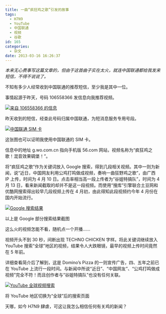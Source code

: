 ```yaml
---
title: 一曲“疯狂鸡之歌”引发的故事
tags:
  - H7N9
  - YouTube
  - 中国联通
  - 视频
  - 谷歌
id: 165
categories:
  - 杂文
date: 2013-03-16 16:26:37
---
```


_本来无心费事写这篇文章的，但由于这首曲子实在太火，就连中国联通都给我发来短信，不得不说说了。_

不知有多少人经常收到中国联通的推荐短信，至少我是其中一位。

事情起源于昨天，号码 106558366 发信息向我推荐视频。

[![来自 106558366 的信息](//www.sinosky.org/uploads/Created%20by%20D.Y./Message.png)](//www.sinosky.org/uploads/Created%20by%20D.Y./Message.png "来自 106558366 的信息")

昨天收到的短信，经查此号码归属中国联通，为短消息服务专用号段。

[![中国联通 SIM 卡](//www.sinosky.org/uploads/Created%20by%20D.Y./Carrier.png)](//www.sinosky.org/uploads/Created%20by%20D.Y./Carrier.png "中国联通 SIM 卡")

这张图也可以证明我使用中国联通的 SIM 卡。

信息中的地址 g.wo.com.cn 指向手机版 56.com 网站，视频名称为“疯狂鸡之歌！混音效果碉堡！”。

将“疯狂鸡之歌”作为关键词放入 Google 搜索，得到几段相关视频。其中一则为新闻，说“近日，中国网友利用公鸡打鸣做成视频，奏响一曲狂野鸡之歌”，由广西 IP 上传，时间为 4 月 10 日。点击率相当高一段上传者为“谷姐特搞队”，时间为 4 月 13 日，看来新闻截取的却并不是这一段视频。而使用“搜库”引擎联合土豆网和优酷网搜索得出较早几段视频上传在 4 月初，由此得知此段视频约今年 4 月份在国内开始流行。

[![Google 搜索结果](//www.sinosky.org/uploads/Created%20by%20D.Y./Google%20Search.png)](//www.sinosky.org/uploads/Created%20by%20D.Y./Google%20Search.png "Google 搜索结果")

以上是 Google 部分搜索结果截图

这么火的视频怎能不看，随机点一个开播……

视频开头不到 30 秒，间断出现 TECHNO CHICKEN 字样。将此关键词继续放入 YouTube 搜索“全球”地区的视频，结果令人大跌眼镜，最早的视频上传时间竟然在 5 年前。

详细查看简介后了解到，这是 Domino&#8217;s Pizza 的一则宣传广告，四、五年之前已在 YouTube 上流行一段时间。与新闻中所说“近日”、“中国网友”、“公鸡打鸣做成视频”完全不符！而且创作者与“谷姐特搞队”也没有任何关联。

[![YouTube 全球视频搜索](//www.sinosky.org/uploads/Created%20by%20D.Y./YouTube%20Search.png)](//www.sinosky.org/uploads/Created%20by%20D.Y./YouTube%20Search.png "YouTube 全球视频搜索")

将 YouTube 地区切换为“全球”后的搜索页面

天哪，如今 H7N9 肆虐，可这让我怎么相信任何有关鸡的新闻？